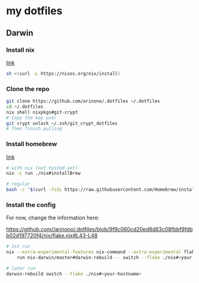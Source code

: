 # my dotfiles

## Darwin

### Install nix

[link](https://nixos.org/download/)
```bash
sh <(curl -L https://nixos.org/nix/install)
```

### Clone the repo
```bash
git clone https://github.com/arinono/.dotfiles ~/.dotfiles
cd ~/.dotfiles
nix shell nixpkgs#git-crypt
# Copy the key over
git crypt unlock ~/.ssh/git_crypt_dotfiles
# Then finish pulling
```

### Install homebrew
[link](https://brew.sh/)
```bash
# with nix (not tested yet)
nix -L run ./nix#installBrew

# regular
bash -c "$(curl -fsSL https://raw.githubusercontent.com/Homebrew/install/HEAD/install.sh)"
```


### Install the config

For now, change the information here:

https://github.com//arinono/.dotfiles/blob/9f9c060cd20ed8d83c08fbbf9fdbb02d197720f4/nix/flake.nix#L43-L48

```bash
# 1st run
nix --extra-experimental-features nix-command --extra-experimental flakes \
    run nix-darwin/master#darwin-rebuild -- switch --flake ./nix#<your-hostname>

# later run
darwin-rebuild switch --flake ./nix#<your-hostname>
```
